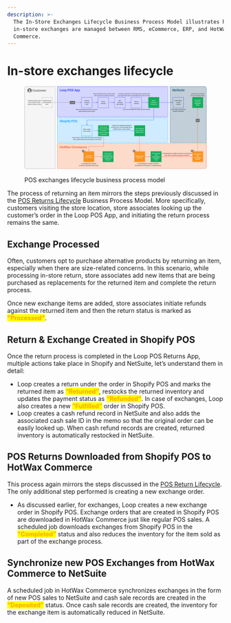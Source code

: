 ```yaml
---
description: >-
  The In-Store Exchanges Lifecycle Business Process Model illustrates how
  in-store exchanges are managed between RMS, eCommerce, ERP, and HotWax
  Commerce.
---
```


# In-store exchanges lifecycle

<figure><img src="../.gitbook/assets/POS exchanges bpm.png" alt=""><figcaption><p>POS exchanges lifecycle business process model</p></figcaption></figure>

The process of returning an item mirrors the steps previously discussed in the [POS Returns Lifecycle](POSreturnslifecycle.md) Business Process Model. More specifically, customers visiting the store location, store associates looking up the customer’s order in the Loop POS App, and initiating the return process remains the same.

## Exchange Processed

Often, customers opt to purchase alternative products by returning an item, especially when there are size-related concerns. In this scenario, while processing in-store return, store associates add new items that are being purchased as replacements for the returned item and complete the return process.&#x20;

Once new exchange items are added, store associates initiate refunds against the returned item and then the return status is marked as <mark style="color:orange;">**"Processed"**</mark>.

## Return & Exchange Created in Shopify POS

Once the return process is completed in the Loop POS Returns App, multiple actions take place in Shopify and NetSuite, let’s understand them in detail:

* Loop creates a return under the order in Shopify POS and marks the returned item as <mark style="color:orange;">**“Returned”**</mark>, restocks the returned inventory and updates the payment status as <mark style="color:orange;">**“Refunded”**</mark>. In case of exchanges, Loop also creates a new <mark style="color:orange;">**“Fulfilled”**</mark> order in Shopify POS.
* Loop creates a cash refund record in NetSuite and also adds the associated cash sale ID in the memo so that the original order can be easily looked up. When cash refund records are created, returned inventory is automatically restocked in NetSuite.

## POS Returns Downloaded from Shopify POS to HotWax Commerce

This process again mirrors the steps discussed in the [POS Return Lifecycle](POSreturnslifecycle.md). The only additional step performed is creating a new exchange order.

* As discussed earlier, for exchanges, Loop creates a new exchange order in Shopify POS. Exchange orders that are created in Shopify POS are downloaded in HotWax Commerce just like regular POS sales. A scheduled job downloads exchanges from Shopify POS in the <mark style="color:orange;">**"Completed”**</mark> status and also reduces the inventory for the item sold as part of the exchange process.

## Synchronize new POS Exchanges from HotWax Commerce to NetSuite

A scheduled job in HotWax Commerce synchronizes exchanges in the form of new POS sales to NetSuite and cash sale records are created in the <mark style="color:orange;">**“Deposited”**</mark> status. Once cash sale records are created, the inventory for the exchange item is automatically reduced in NetSuite.
